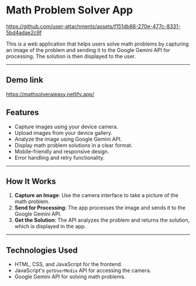 # Math Problem Solver App



https://github.com/user-attachments/assets/f151db88-270e-477c-8331-5bd4adae2c9f



This is a web application that helps users solve math problems by capturing an image of the problem and sending it to the Google Gemini API for processing. The solution is then displayed to the user.

---
## Demo link
https://mathsolveraieasy.netlify.app/


## Features

- Capture images using your device camera.
- Upload images from your device gallery.
- Analyze the image using Google Gemini API.
- Display math problem solutions in a clear format.
- Mobile-friendly and responsive design.
- Error handling and retry functionality.

---

## How It Works

1. **Capture an Image**: Use the camera interface to take a picture of the math problem.
2. **Send for Processing**: The app processes the image and sends it to the Google Gemini API.
3. **Get the Solution**: The API analyzes the problem and returns the solution, which is displayed in the app.

---

## Technologies Used

- HTML, CSS, and JavaScript for the frontend.
- JavaScript's `getUserMedia` API for accessing the camera.
- Google Gemini API for solving math problems.
  
